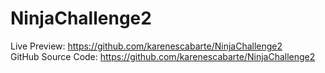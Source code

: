# NinjaChallenge2
Live Preview: https://github.com/karenescabarte/NinjaChallenge2 <br>
GitHub Source Code: https://github.com/karenescabarte/NinjaChallenge2
